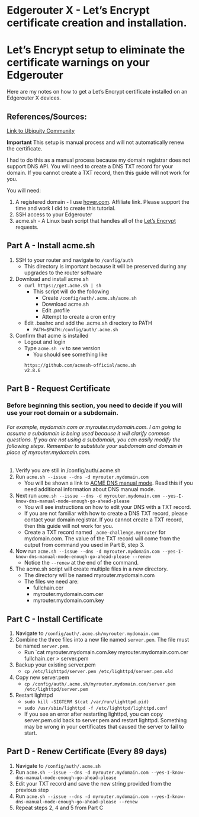 # Edgerouter X - Let’s Encrypt certificate creation and installation.
# Let’s Encrypt setup to eliminate the certificate warnings on your Edgerouter

Here are my notes on how to get a Let’s Encrypt certificate installed on an Edgerouter X devices.

## References/Sources:
[Link to Ubiquity Community](https://community.ui.com/questions/How-to-install-a-Trusted-CA-Certificate-to-the-Edgerouter-and-access-the-Edgerouter-with-an-IPad/299f4059-1d0e-4967-b5d1-1f39158d5583)


**Important**
This setup is manual process and will not automatically renew the certificate.

I had to do this as a manual process because my domain registrar does not support DNS API. You will need to create a DNS TXT record for your domain. If you cannot create a TXT record, then this guide will not work for you.

You will need:
1. A registered domain - I use [hover.com](https://hover.evyy.net/c/2340677/660812/2799). Affiliate link. Please support the time and work I did to create this tutorial.
2. SSH access to your Edgerouter
3. acme.sh - A Linux bash script that handles all of the [Let’s Encrypt](https://github.com/acmesh-official/acme.sh) requests.

## Part A - Install acme.sh
1. SSH to your router and navigate to `/config/auth`
   - This directory is important because it will be preserved during any upgrades to the router software
2. Download and install acme.sh
   - `curl https://get.acme.sh | sh`
     - This script will do the following
       - Create `/config/auth/.acme.sh/acme.sh`
       - Download acme.sh 
       - Edit .profile
       - Attempt to create a cron entry
    - Edit .bashrc and add the .acme.sh directory to PATH
      - `PATH=$PATH:/config/auth/.acme.sh`
3. Confirm that acme is installed
   - Logout and login 
   - Type `acme.sh -v` to see version
     - You should see something like 
     ```
     https://github.com/acmesh-official/acme.sh
     v2.8.6
     ```
    
## Part B - Request Certificate
### Before beginning this section, you need to decide if you will use your root domain or a subdomain.
###### For example, mydomain.com or myrouter.mydomain.com. I am going to assume a subdomain is being used because it will clarify common questions. If you are not using a subdomain, you can easily modify the following steps. Remember to substitute your subdomain and domain in place of myrouter.mydomain.com.
1. Verify you are still in /config/auth/.acme.sh
2. Run `acme.sh --issue --dns -d myrouter.mydomain.com`
   - You will be shown a link to [ACME DNS manual mode](https://github.com/acmesh-official/acme.sh/wiki/dns-manual-mode). Read this if you need additional information about DNS manual mode.
3. Next run `acme.sh --issue --dns -d myrouter.mydomain.com --yes-I-know-dns-manual-mode-enough-go-ahead-please`
   - You will see instructions on how to edit your DNS with a TXT record.
   - If you are not familiar with how to create a DNS TXT record, please contact your domain registrar. If you cannot create a TXT record, then this guide will not work for you.
   - Create a TXT record named `_acme-challenge.myrouter` for mydomain.com. The value of the TXT record will come from the output from command you used in Part B, step 3.
4. Now run `acme.sh --issue --dns -d myrouter.mydomain.com --yes-I-know-dns-manual-mode-enough-go-ahead-please --renew`
   - Notice the `--renew` at the end of the command.
5. The acme.sh script will create multiple files in a new directory.
   - The directory will be named myrouter.mydomain.com
   - The files we need are:
     - fullchain.cer
     - myrouter.mydomain.com.cer
     - myrouter.mydomain.com.key
   
## Part C - Install Certificate
1. Navigate to `/config/auth/.acme.sh/myrouter.mydomain.com`
2. Combine the three files into a new file named `server.pem`. The file must be named `server.pem`.
   - Run `cat myrouter.mydomain.com.key myrouter.mydomain.com.cer fullchain.cer > server.pem
3. Backup your existing server.pem
   - `cp /etc/lighttpd/server.pem /etc/lighttpd/server.pem.old`
4. Copy new server.pem
   - `cp /config/auth/.acme.sh/myrouter.mydomain.com/server.pem /etc/lighttpd/server.pem`
5. Restart lighttpd
   - `sudo kill -SIGTERM $(cat /var/run/lighttpd.pid)`
   - `sudo /usr/sbin/lighttpd -f /etc/lighttpd/lighttpd.conf`
   - If you see an error after restarting lighttpd, you can copy server.pem.old back to server.pem and restart lighttpd. Something may be wrong in your certificates that caused the server to fail to start.
   
## Part D - Renew Certificate (Every 89 days)
1. Navigate to `/config/auth/.acme.sh`
2. Run `acme.sh --issue --dns -d myrouter.mydomain.com --yes-I-know-dns-manual-mode-enough-go-ahead-please`
3. Edit your TXT record and save the new string provided from the previous step
4. Run `acme.sh --issue --dns -d myrouter.mydomain.com --yes-I-know-dns-manual-mode-enough-go-ahead-please --renew`
5. Repeat steps 2, 4 and 5 from Part C


